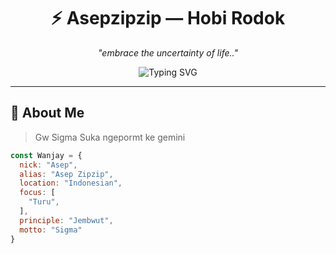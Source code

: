 <h1 align="center">⚡ Asepzipzip — Hobi Rodok</h1>
<p align="center"><i>"embrace the uncertainty of life.."</i></p>

<p align="center">
  <img src="https://readme-typing-svg.demolab.com?font=JetBrains+Mono&size=18&pause=1200&color=00FF99&center=true&vCenter=true&width=480&lines=jawa+jawa+jawa+jawa+jawa+jawa+jawa+jawa+jawa+jawa+jawa;Automation+Is+Art;+Aku+Sigmaaa" alt="Typing SVG" />
</p>

---

## 🧬 About Me

> Gw Sigma
> Suka ngepormt ke gemini

```js
const Wanjay = {
  nick: "Asep",
  alias: "Asep Zipzip",
  location: "Indonesian",
  focus: [
    "Turu",
  ],
  principle: "Jembwut",
  motto: "Sigma"
}

